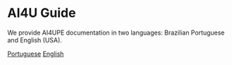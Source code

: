 # AI4U Guide

We provide AI4UPE documentation in two languages: Brazilian Portuguese and English (USA).

[Portuguese](./PTBR)
[English](./ENG/)
